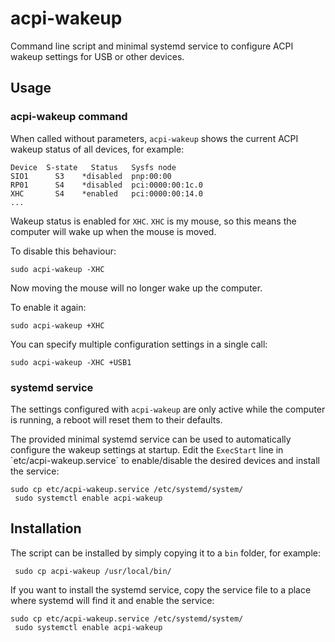 # acpi-wakeup

Command line script and minimal systemd service to configure ACPI wakeup
settings for USB or other devices.
## Usage

### acpi-wakeup command

When called without parameters, `acpi-wakeup` shows the current ACPI wakeup
status of all devices, for example:

    Device  S-state   Status   Sysfs node
    SIO1      S3    *disabled  pnp:00:00
    RP01      S4    *disabled  pci:0000:00:1c.0
    XHC       S4    *enabled   pci:0000:00:14.0
    ...

Wakeup status is enabled for `XHC`. `XHC` is my mouse, so this means the
computer will wake up when the mouse is moved.

To disable this behaviour:

    sudo acpi-wakeup -XHC

Now moving the mouse will no longer wake up the computer.

To enable it again:

    sudo acpi-wakeup +XHC

You can specify multiple configuration settings in a single call:

    sudo acpi-wakeup -XHC +USB1


### systemd service

The settings configured with `acpi-wakeup` are only active while the
computer is running, a reboot will reset them to their defaults.

The provided minimal systemd service can be used to automatically
configure the wakeup settings at startup. Edit the `ExecStart` line
in `etc/acpi-wakeup.service´ to enable/disable the desired devices
and install the service:

    sudo cp etc/acpi-wakeup.service /etc/systemd/system/
	 sudo systemctl enable acpi-wakeup


## Installation

The script can be installed by simply copying it to a `bin` folder, for
example:

	 sudo cp acpi-wakeup /usr/local/bin/

If you want to install the systemd service, copy the service file to a
place where systemd will find it and enable the service:

    sudo cp etc/acpi-wakeup.service /etc/systemd/system/
	 sudo systemctl enable acpi-wakeup

